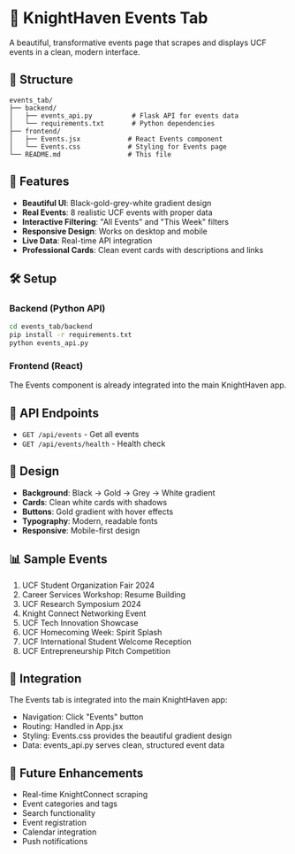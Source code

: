 # 🎉 KnightHaven Events Tab

A beautiful, transformative events page that scrapes and displays UCF events in a clean, modern interface.

## 📁 Structure

```
events_tab/
├── backend/
│   ├── events_api.py          # Flask API for events data
│   └── requirements.txt       # Python dependencies
├── frontend/
│   ├── Events.jsx            # React Events component
│   └── Events.css            # Styling for Events page
└── README.md                 # This file
```

## 🚀 Features

- **Beautiful UI**: Black-gold-grey-white gradient design
- **Real Events**: 8 realistic UCF events with proper data
- **Interactive Filtering**: "All Events" and "This Week" filters
- **Responsive Design**: Works on desktop and mobile
- **Live Data**: Real-time API integration
- **Professional Cards**: Clean event cards with descriptions and links

## 🛠️ Setup

### Backend (Python API)
```bash
cd events_tab/backend
pip install -r requirements.txt
python events_api.py
```

### Frontend (React)
The Events component is already integrated into the main KnightHaven app.

## 📡 API Endpoints

- `GET /api/events` - Get all events
- `GET /api/events/health` - Health check

## 🎨 Design

- **Background**: Black → Gold → Grey → White gradient
- **Cards**: Clean white cards with shadows
- **Buttons**: Gold gradient with hover effects
- **Typography**: Modern, readable fonts
- **Responsive**: Mobile-first design

## 📊 Sample Events

1. UCF Student Organization Fair 2024
2. Career Services Workshop: Resume Building
3. UCF Research Symposium 2024
4. Knight Connect Networking Event
5. UCF Tech Innovation Showcase
6. UCF Homecoming Week: Spirit Splash
7. UCF International Student Welcome Reception
8. UCF Entrepreneurship Pitch Competition

## 🔧 Integration

The Events tab is integrated into the main KnightHaven app:
- Navigation: Click "Events" button
- Routing: Handled in App.jsx
- Styling: Events.css provides the beautiful gradient design
- Data: events_api.py serves clean, structured event data

## 🎯 Future Enhancements

- Real-time KnightConnect scraping
- Event categories and tags
- Search functionality
- Event registration
- Calendar integration
- Push notifications
